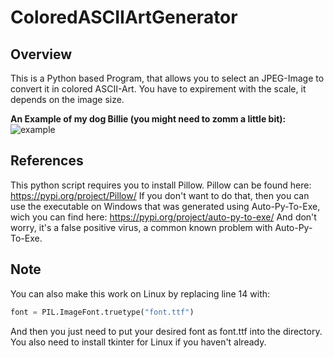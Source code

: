# ColoredASCIIArtGenerator

## Overview
This is a Python based Program, that allows you to select an JPEG-Image to convert it in
colored ASCII-Art. You have to expirement with the scale, it depends on the image size.

**An Example of my dog Billie (you might need to zomm a little bit):**
![example](https://user-images.githubusercontent.com/85063182/120223571-0f953980-c242-11eb-8d32-759769036d34.png)

## References
This python script requires you to install Pillow. Pillow can be found here: https://pypi.org/project/Pillow/
If you don't want to do that, then you can use the executable on Windows that was generated using Auto-Py-To-Exe, wich
you can find here: https://pypi.org/project/auto-py-to-exe/
And don't worry, it's a false positive virus, a common known problem with Auto-Py-To-Exe.

## Note
You can also make this work on Linux by replacing line 14 with:
```python
font = PIL.ImageFont.truetype("font.ttf")
```
And then you just need to put your desired font as font.ttf into the directory. You also need to install tkinter
for Linux if you haven't already.
